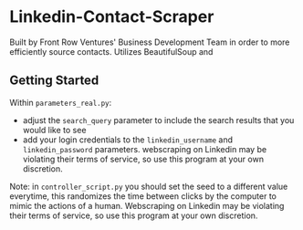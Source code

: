 # Linkedin-Contact-Scraper
Built by Front Row Ventures' Business Development Team in order to more efficiently source contacts. Utilizes BeautifulSoup and 

## Getting Started
Within `parameters_real.py`:
- adjust the `search_query` parameter to include the search results that you would like to see 
- add your login credentials to the `linkedin_username` and `linkedin_password` parameters. webscraping on Linkedin may be violating their terms of service, so use this program at your own discretion. 

Note: in `controller_script.py` you should set the seed to a different value everytime, this randomizes the time between clicks by the computer to mimic the actions of a human. Webscraping on Linkedin may be violating their terms of service, so use this program at your own discretion. 
